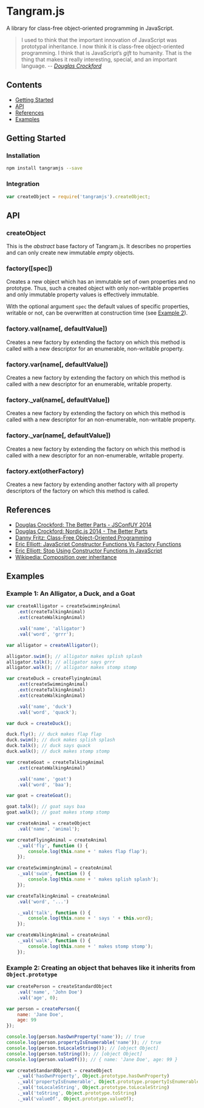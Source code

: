 # Tangram.js

A library for class-free object-oriented programming in JavaScript.

> I used to think that the important innovation of JavaScript was prototypal inheritance.
> I now think it is class-free object-oriented programming.
> I think that is JavaScript’s *gift* to humanity.
> That is the thing that makes it really interesting, special, and an important language.
> -- <cite>[Douglas Crockford](https://www.youtube.com/watch?v=bo36MrBfTk4#t=2020)</cite>

## Contents

- [Getting Started](#getting-started)
- [API](#api)
- [References](#references)
- [Examples](#examples)

## Getting Started

### Installation

```sh
npm install tangramjs --save
```

### Integration

```javascript
var createObject = require('tangramjs').createObject;
```

## API

### createObject

This is the *abstract* base factory of Tangram.js.
It describes no properties and can only create new immutable *empty* objects.

### factory([spec])

Creates a new object which has an immutable set of own properties and no prototype.
Thus, such a created object with only non-writable properties and only immutable property values is effectively immutable.

With the optional argument `spec` the default values of specific properties, writable or not, can be overwritten at construction time (see [Example 2](#example-2-creating-an-object-that-behaves-like-it-inherits-from-objectprototype)).

### factory.val(name[, defaultValue])

Creates a new factory by extending the factory on which this method is called with a new descriptor for an enumerable, non-writable property.

### factory.var(name[, defaultValue])

Creates a new factory by extending the factory on which this method is called with a new descriptor for an enumerable, writable property.

### factory._val(name[, defaultValue])

Creates a new factory by extending the factory on which this method is called with a new descriptor for an non-enumerable, non-writable property.

### factory._var(name[, defaultValue])

Creates a new factory by extending the factory on which this method is called with a new descriptor for an non-enumerable, writable property.

### factory.ext(otherFactory)

Creates a new factory by extending another factory with all property descriptors of the factory on which this method is called.

## References

- [Douglas Crockford: The Better Parts - JSConfUY 2014][1]
- [Douglas Crockford: Nordic.js 2014 - The Better Parts][2]
- [Danny Fritz: Class-Free Object-Oriented Programming][3]
- [Eric Elliott: JavaScript Constructor Functions Vs Factory Functions][4]
- [Eric Elliott: Stop Using Constructor Functions In JavaScript][5]
- [Wikipedia: Composition over inheritance][6]

[1]: https://www.youtube.com/watch?v=bo36MrBfTk4
[2]: https://www.youtube.com/watch?v=PSGEjv3Tqo0
[3]: https://dannyfritz.wordpress.com/2014/10/11/class-free-object-oriented-programming/
[4]: http://ericleads.com/2013/01/javascript-constructor-functions-vs-factory-functions/
[5]: http://ericleads.com/2012/09/stop-using-constructor-functions-in-javascript/
[6]: http://en.wikipedia.org/wiki/Composition_over_inheritance

## Examples

### Example 1: An Alligator, a Duck, and a Goat

```javascript
var createAlligator = createSwimmingAnimal
    .ext(createTalkingAnimal)
    .ext(createWalkingAnimal)

    .val('name', 'alligator')
    .val('word', 'grrr');
```

```javascript
var alligator = createAlligator();

alligator.swim(); // alligator makes splish splash
alligator.talk(); // alligator says grrr
alligator.walk(); // alligator makes stomp stomp
```

```javascript
var createDuck = createFlyingAnimal
    .ext(createSwimmingAnimal)
    .ext(createTalkingAnimal)
    .ext(createWalkingAnimal)

    .val('name', 'duck')
    .val('word', 'quack');
```

```javascript
var duck = createDuck();

duck.fly(); // duck makes flap flap
duck.swim(); // duck makes splish splash
duck.talk(); // duck says quack
duck.walk(); // duck makes stomp stomp
```

```javascript
var createGoat = createTalkingAnimal
    .ext(createWalkingAnimal)

    .val('name', 'goat')
    .val('word', 'baa');
```

```javascript
var goat = createGoat();

goat.talk(); // goat says baa
goat.walk(); // goat makes stomp stomp
```

```javascript
var createAnimal = createObject
    .val('name', 'animal');
```

```javascript
var createFlyingAnimal = createAnimal
    ._val('fly', function () {
        console.log(this.name + ' makes flap flap');
    });
```

```javascript
var createSwimmingAnimal = createAnimal
    ._val('swim', function () {
        console.log(this.name + ' makes splish splash');
    });
```

```javascript
var createTalkingAnimal = createAnimal
    .val('word', '...')

    ._val('talk', function () {
        console.log(this.name + ' says ' + this.word);
    });
```

```javascript
var createWalkingAnimal = createAnimal
    ._val('walk', function () {
        console.log(this.name + ' makes stomp stomp');
    });
```

### Example 2: Creating an object that behaves like it inherits from `Object.prototype`

```javascript
var createPerson = createStandardObject
    .val('name', 'John Doe')
    .val('age', 0);
```

```javascript
var person = createPerson({
    name: 'Jane Doe',
    age: 99
});

console.log(person.hasOwnProperty('name')); // true
console.log(person.propertyIsEnumerable('name')); // true
console.log(person.toLocaleString()); // [object Object]
console.log(person.toString()); // [object Object]
console.log(person.valueOf()); // { name: 'Jane Doe', age: 99 }
```

```javascript
var createStandardObject = createObject
    ._val('hasOwnProperty', Object.prototype.hasOwnProperty)
    ._val('propertyIsEnumerable', Object.prototype.propertyIsEnumerable)
    ._val('toLocaleString', Object.prototype.toLocaleString)
    ._val('toString', Object.prototype.toString)
    ._val('valueOf', Object.prototype.valueOf);
```
